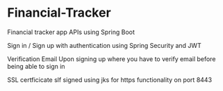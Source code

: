 # Financial-Tracker
Financial tracker app APIs using Spring Boot

Sign in / Sign up with authentication using Spring Security and JWT

Verification Email Upon signing up where you have to verify email before being able to sign in

SSL certficicate slf signed using jks for https functionality on port 8443
